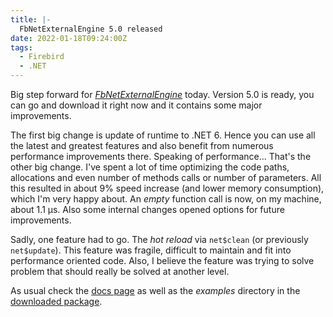 ```yaml
---
title: |-
  FbNetExternalEngine 5.0 released
date: 2022-01-18T09:24:00Z
tags:
  - Firebird
  - .NET
---
```

Big step forward for [_FbNetExternalEngine_][1] today. Version 5.0 is ready, you can go and download it right now and it contains some major improvements.

<!-- excerpt -->

The first big change is update of runtime to .NET 6. Hence you can use all the latest and greatest features and also benefit from numerous performance improvements there. Speaking of performance... That's the other big change. I've spent a lot of time optimizing the code paths, allocations and even number of methods calls or number of parameters. All this resulted in about 9% speed increase (and lower memory consumption), which I'm very happy about. An _empty_ function call is now, on my machine, about 1.1 μs. Also some internal changes opened options for future improvements. 

Sadly, one feature had to go. The _hot reload_ via `net$clean` (or previously `net$update`). This feature was fragile, difficult to maintain and fit into performance oriented code. Also, I believe the feature was trying to solve problem that should really be solved at another level.

As usual check the [docs page][1] as well as the _examples_ directory in the [downloaded package][2].

[1]: https://www.fbnetexternalengine.com
[2]: https://portal.fbnetexternalengine.com/Download
